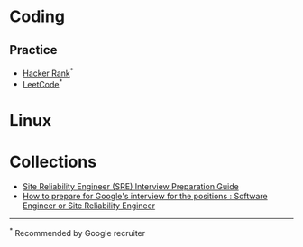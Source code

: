 # Coding
## Practice
* [Hacker Rank](https://www.hackerrank.com/)<sup>*</sup>
* [LeetCode](https://leetcode.com/)<sup>*</sup>

# Linux

# Collections
* [Site Reliability Engineer (SRE) Interview Preparation Guide](https://github.com/mxssl/sre-interview-prep-guide)
* [How to prepare for Google's interview for the positions : Software Engineer or Site Reliability Engineer](https://github.com/mister0/How-to-prepare-for-google-interview-SWE-SRE)

---
<sup>*</sup> Recommended by Google recruiter 
<!--stackedit_data:
eyJoaXN0b3J5IjpbLTEyMDAzMjYxNzIsMTE2MDkyNzkwN119
-->